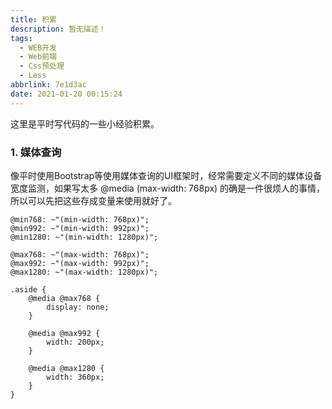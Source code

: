 ```yaml
---
title: 积累
description: 暂无描述！
tags:
  - WEB开发
  - Web前端
  - Css预处理
  - Less
abbrlink: 7e1d3ac
date: 2021-01-20 00:15:24
---
```




这里是平时写代码的一些小经验积累。



### 1. 媒体查询

像平时使用Bootstrap等使用媒体查询的UI框架时，经常需要定义不同的媒体设备宽度监测，如果写太多 @media (max-width: 768px) 的确是一件很烦人的事情，所以可以先把这些存成变量来使用就好了。

```less
@min768: ~"(min-width: 768px)";
@min992: ~"(min-width: 992px)";
@min1280: ~"(min-width: 1280px)";

@max768: ~"(max-width: 768px)";
@max992: ~"(max-width: 992px)";
@max1280: ~"(max-width: 1280px)";

.aside {
    @media @max768 {
        display: none;
    }
    
    @media @max992 {
        width: 200px;
    }
    
    @media @max1280 {
        width: 360px;
    }
}
```

